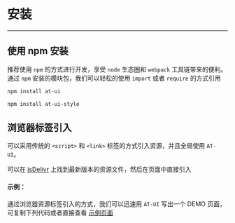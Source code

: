 # 安装

---

## 使用 npm 安装

推荐使用 `npm` 的方式进行开发，享受 `node` 生态圈和 `webpack` 工具链带来的便利。通过 `npm` 安装的模块包，我们可以轻松的使用 `import` 或者 `require` 的方式引用

```bash
npm install at-ui

npm install at-ui-style
```

## 浏览器标签引入

可以采用传统的 `<script>` 和 `<link>` 标签的方式引入资源，并且全局使用 `AT-UI`。

可以在 [jsDelivr](https://www.jsdelivr.com/package/npm/at-ui) 上找到最新版本的资源文件，然后在页面中直接引入

#### 示例：

通过浏览器资源标签引入的方式，我们可以迅速用 `AT-UI` 写出一个 DEMO 页面，可复制下列代码或者直接查看 [示例页面](https://jsbin.com/dezafos/edit?html,output)
